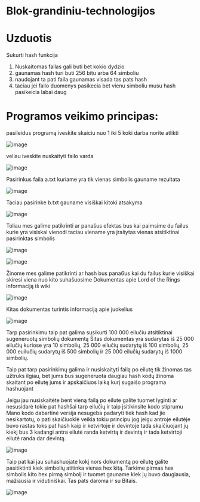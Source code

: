 # Blok-grandiniu-technologijos

# Uzduotis

Sukurti hash funkcija 

1. Nuskaitomas failas gali buti bet kokio dydzio
2. gaunamas hash turi buti 256 bitu arba 64 simboliu 
3. naudojant ta pati faila gaunamas visada tas pats hash
4. taciau jei failo duomenys pasikecia bet vienu simboliu musu hash pasikeicia labai daug

# Programos veikimo principas:
pasileidus programą iveskite skaiciu nuo 1 iki 5 koki darba norite atlikti

![image](https://user-images.githubusercontent.com/75576100/135527123-13e96112-e4a6-49db-8be3-02fa1b4de055.png)

veliau iveskite nuskaityti failo varda

![image](https://user-images.githubusercontent.com/75576100/135520396-b8065ca3-01af-4bdd-9c81-71d76d23e08b.png)

Pasirinkus faila a.txt kuriame yra tik vienas simbolis gauname rezultata 

![image](https://user-images.githubusercontent.com/75576100/135521162-dc6e7703-4765-43cb-bc1a-6447e36aee6f.png)

Taciau pasirinke b.txt gauname visiškai kitoki atsakyma

![image](https://user-images.githubusercontent.com/75576100/135521288-80fffb5b-d7fe-4d1f-a8ed-69755643580f.png)

Toliau mes galime patikrinti ar panašus efektas bus kai paimsime du failus kurie yra visiskai vienodi taciau viename yra įrašytas vienas atsitiktinai pasirinktas simbolis

![image](https://user-images.githubusercontent.com/75576100/135521571-c7a348aa-bddf-403e-b6ab-43ec8597ab31.png)

![image](https://user-images.githubusercontent.com/75576100/135521645-aa14ca18-b53e-419c-849a-711afaddfedf.png)

Žinome mes galime patikrinti ar hash bus pana6us kai du failus kurie visiškai skiresi viena nuo kito suhašuosime
Dokumentas apie Lord of the Rings informaciją iš wiki 

![image](https://user-images.githubusercontent.com/75576100/135522017-c79c4e72-689e-434b-b0f4-6cac819d0674.png)

Kitas dokumentas turintis informaciją apie juokelius

![image](https://user-images.githubusercontent.com/75576100/135522175-4d330675-2eff-450e-acf0-ee50ed228425.png)

Tarp pasirinkimu taip pat galima susikurti 100 000 eilučiu atsitiktinai sugeneruotų simbolių dokumentą
Šitas dokumentas yra sudarytas iš 25 000 eilučių kuriose yra 10 simbolių, 25 000 eilučių sudarytų iš 100 simbolių, 25 000 euilučių sudarytų iš 500 simbolių ir 25 000 eilučių sudarytų iš 1000 simbolių.

Taip pat tarp pasirinkimų galima ir nusiskaityti failą po eilutę tik žinomas tas užtruks ilgiau, bet jums bus sugeneruota daugiau hash kodų žinoma skaitant po eilutę jums ir apskaičiuos laiką kurį sugaišo programa hashuojant


Jeigu jau nusiskaitėte bent vieną failą po eilute galite tuomet lyginti ar nesusidarė tokie pat hashšai tarp eilučių ir taip įsitikinsite kodo stiprumu 
Mano kodo dabartinė versija nesugeba padaryti tiek hash kad jie nesikartotų, o pati skaičiuoklė veikia tokiu principu jog jeigu antroje eilutėje buvo rastas toks pat hash kaip ir ketvirtoje ir devintoje tada skaičiuojant jų kiekį bus 3 kadangi antra eilutė randa ketvirtą ir devintą ir tada ketvirtoji eilutė randa dar devintą.

![image](https://user-images.githubusercontent.com/75576100/135526893-3430aa7f-dd34-4e8f-ac8c-41bf19850e05.png)

Taip pat kai jau suhashuojate kokį nors dokumentą po eilutę galite pasitiktinti kiek simbolių atitinka vienas hex kitą. Tarkime pirmas hex simbolis kito hex pirmą simbolį ir tuomet gauname kiek jų buvo daugiausia, mažiausia ir vidutiniškai. Tas pats daroma ir su Bitais.

![image](https://user-images.githubusercontent.com/75576100/135524342-9375da47-8ba8-4fa9-a48c-bdb86caaa0a1.png)
